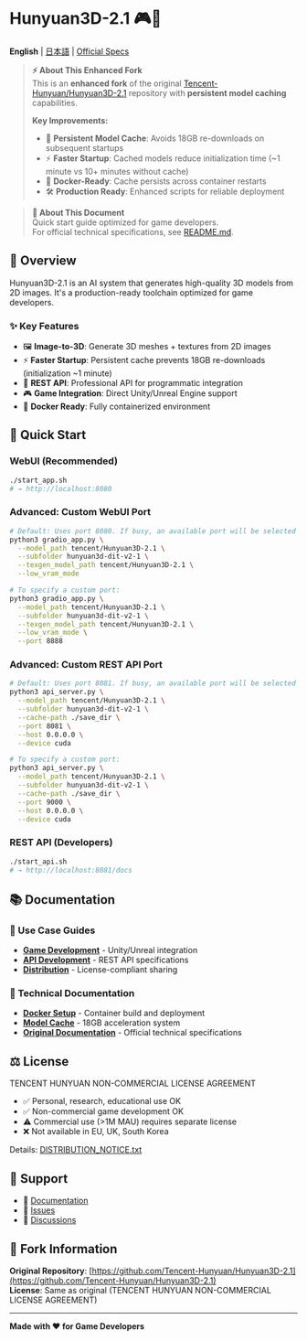 # Hunyuan3D-2.1 🎮🚀

**English** | [日本語](README_JP.md) | [Official Specs](README.md)

> **⚡ About This Enhanced Fork**  
> This is an **enhanced fork** of the original [Tencent-Hunyuan/Hunyuan3D-2.1](https://github.com/Tencent-Hunyuan/Hunyuan3D-2.1) repository with **persistent model caching** capabilities.
> 
> **Key Improvements:**
> - 🔄 **Persistent Model Cache**: Avoids 18GB re-downloads on subsequent startups
> - ⚡ **Faster Startup**: Cached models reduce initialization time (~1 minute vs 10+ minutes without cache)
> - 💾 **Docker-Ready**: Cache persists across container restarts
> - 🛠️ **Production Ready**: Enhanced scripts for reliable deployment

> **📖 About This Document**  
> Quick start guide optimized for game developers.  
> For official technical specifications, see [README.md](README.md).

## 🌟 Overview

Hunyuan3D-2.1 is an AI system that generates high-quality 3D models from 2D images. It's a production-ready toolchain optimized for game developers.

### ✨ Key Features
- 🖼️ **Image-to-3D**: Generate 3D meshes + textures from 2D images
- ⚡ **Faster Startup**: Persistent cache prevents 18GB re-downloads (initialization ~1 minute)
- 🔗 **REST API**: Professional API for programmatic integration
- 🎮 **Game Integration**: Direct Unity/Unreal Engine support
- 🐳 **Docker Ready**: Fully containerized environment

## 🚀 Quick Start

### WebUI (Recommended)
```bash
./start_app.sh
# → http://localhost:8080
```

### Advanced: Custom WebUI Port
```bash
# Default: Uses port 8080. If busy, an available port will be selected automatically.
python3 gradio_app.py \
  --model_path tencent/Hunyuan3D-2.1 \
  --subfolder hunyuan3d-dit-v2-1 \
  --texgen_model_path tencent/Hunyuan3D-2.1 \
  --low_vram_mode

# To specify a custom port:
python3 gradio_app.py \
  --model_path tencent/Hunyuan3D-2.1 \
  --subfolder hunyuan3d-dit-v2-1 \
  --texgen_model_path tencent/Hunyuan3D-2.1 \
  --low_vram_mode \
  --port 8888
```

### Advanced: Custom REST API Port
```bash
# Default: Uses port 8081. If busy, an available port will be selected automatically.
python3 api_server.py \
  --model_path tencent/Hunyuan3D-2.1 \
  --subfolder hunyuan3d-dit-v2-1 \
  --cache-path ./save_dir \
  --port 8081 \
  --host 0.0.0.0 \
  --device cuda

# To specify a custom port:
python3 api_server.py \
  --model_path tencent/Hunyuan3D-2.1 \
  --subfolder hunyuan3d-dit-v2-1 \
  --cache-path ./save_dir \
  --port 9000 \
  --host 0.0.0.0 \
  --device cuda
```

### REST API (Developers)
```bash
./start_api.sh
# → http://localhost:8081/docs
```

## 📚 Documentation

### 🎯 Use Case Guides
- **[Game Development](docs/en/game-development.md)** - Unity/Unreal integration
- **[API Development](docs/en/api-reference.md)** - REST API specifications
- **[Distribution](docs/ja/distribution.md)** - License-compliant sharing

### 🔧 Technical Documentation
- **[Docker Setup](docs/en/docker-setup.md)** - Container build and deployment
- **[Model Cache](MODEL_CACHE_README.md)** - 18GB acceleration system
- **[Original Documentation](README.md)** - Official technical specifications

## ⚖️ License

TENCENT HUNYUAN NON-COMMERCIAL LICENSE AGREEMENT

- ✅ Personal, research, educational use OK
- ✅ Non-commercial game development OK
- ⚠️ Commercial use (>1M MAU) requires separate license
- ❌ Not available in EU, UK, South Korea

Details: [DISTRIBUTION_NOTICE.txt](DISTRIBUTION_NOTICE.txt)

## 🤝 Support

- 📖 [Documentation](docs/en/)
- 🐛 [Issues](https://github.com/Tencent-Hunyuan/Hunyuan3D-2.1/issues)
- 💬 [Discussions](https://github.com/Tencent-Hunyuan/Hunyuan3D-2.1/discussions)

## 📁 Fork Information

**Original Repository**: [https://github.com/Tencent-Hunyuan/Hunyuan3D-2.1](https://github.com/Tencent-Hunyuan/Hunyuan3D-2.1)  
**License**: Same as original (TENCENT HUNYUAN NON-COMMERCIAL LICENSE AGREEMENT)

---

**Made with ❤️ for Game Developers**
